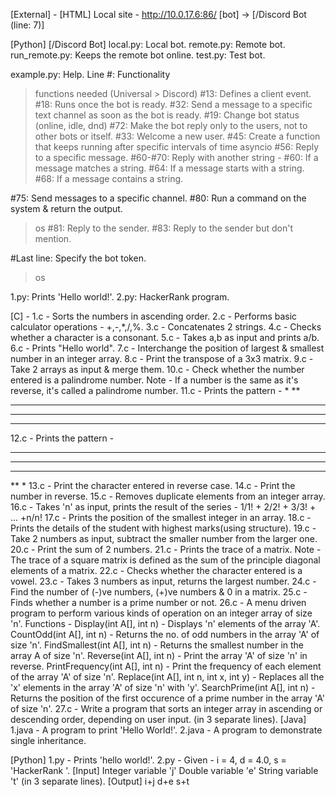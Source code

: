 [External] -
[HTML]
Local site - http://10.0.17.6:86/
[bot] -> [/Discord Bot (line: 7)]

[Python]
[/Discord Bot]
local.py: Local bot.
remote.py: Remote bot.
run_remote.py: Keeps the remote bot online.
test.py: Test bot.

example.py: Help.
Line #: Functionality
> functions needed
(Universal > Discord)
#13: Defines a client event.
#18: Runs once the bot is ready.
#32: Send a message to a specific text channel as soon as the bot is ready.
#19: Change bot status (online, idle, dnd)
#72: Make the bot reply only to the users, not to other bots or itself.
#33: Welcome a new user.
#45: Create a function that keeps running after specific intervals of time
> asyncio
#56: Reply to a specific message.
#60-#70: Reply with another string - 
#60: If a message matches a string.
#64: If a message starts with a string.
#68: If a message contains a string.

#75: Send messages to a specific channel.
#80: Run a command on the system & return the output.
> os
#81: Reply to the sender.
#83: Reply to the sender but don't mention.

#Last line: Specify the bot token.
> os

1.py: Prints 'Hello world!'.
2.py: HackerRank program.

[C] -
1.c - Sorts the numbers in ascending order.
2.c - Performs basic calculator operations - +,-,*,/,%.
3.c - Concatenates 2 strings.
4.c - Checks whether a character is a consonant.
5.c - Takes a,b as input and prints a/b.
6.c - Prints "Hello world".
7.c - Interchange the position of largest & smallest number in an integer array.
8.c - Print the transpose of a 3x3 matrix.
9.c - Take 2 arrays as input & merge them.
10.c - Check whether the number entered is a palindrome number.
Note - If a number is the same as it's reverse, it's called a palindrome number.
11.c - Prints the pattern -
*
**
***
****
*****
12.c - Prints the pattern -
*****
****
***
**
*
13.c - Print the character entered in reverse case.
14.c - Print the number in reverse.
15.c - Removes duplicate elements from an integer array.
16.c - Takes 'n' as input, prints the result of the series - 1/1! + 2/2! + 3/3! + ... +n/n!
17.c - Prints the position of the smallest integer in an array.
18.c - Prints the details of the student with highest marks(using structure).
19.c - Take 2 numbers as input, subtract the smaller number from the larger one.
20.c - Print the sum of 2 numbers.
21.c - Prints the trace of a matrix.
Note - The trace of a square matrix is defined as the sum of the principle diagonal elements of a matrix.
22.c - Checks whether the character entered is a vowel.
23.c - Takes 3 numbers as input, returns the largest number.
24.c - Find the number of (-)ve numbers, (+)ve numbers & 0 in a matrix.
25.c - Finds whether a number is a prime number or not.
26.c - A menu driven program to perform various kinds of operation on an integer array of size 'n'. Functions -
Display(int A[], int n) - Displays 'n' elements of the array 'A'.
CountOdd(int A[], int n) - Returns the no. of odd numbers in the array 'A' of size 'n'.
FindSmallest(int A[], int n) - Returns the smallest number in the array A of size 'n'.
Reverse(int A[], int n) - Print the array 'A' of size 'n' in reverse.
PrintFrequency(int A[], int n) - Print the frequency of each element of the array 'A' of size 'n'.
Replace(int A[], int n, int x, int y) - Replaces all the 'x' elements in the array 'A' of size 'n' with 'y'.
SearchPrime(int A[], int n) - Returns the position of the first occurence of a prime number in the array 'A' of size 'n'.
27.c - Write a program that sorts an integer array in ascending or descending order, depending on user input.
(in 3 separate lines).
[Java]
1.java - A program to print 'Hello World!'.
2.java - A program to demonstrate single inheritance.

[Python]
1.py - Prints 'hello world!'.
2.py - Given - i = 4, d = 4.0, s = 'HackerRank '.
[Input]
Integer variable 'j'
Double variable 'e'
String variable 't'
(in 3 separate lines).
[Output]
i+j
d+e
s+t
